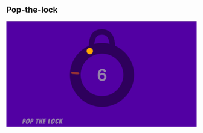 ## Pop-the-lock

![alt text](https://github.com/kasaxena5/Pop-the-lock/blob/main/Screenshots/GameScreen.png?raw=true)